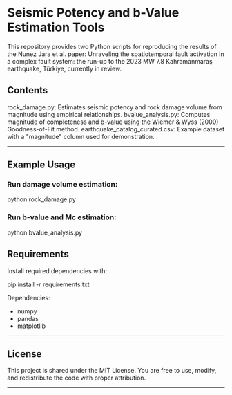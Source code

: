 # Seismic Potency and b-Value Estimation Tools

This repository provides two Python scripts for reproducing the results of the Nunez Jara et al. paper: Unraveling the spatiotemporal fault activation in a complex fault system: the run-up to the 2023 MW 7.8 Kahramanmaraş earthquake, Türkiye, currently in review.




## Contents

rock_damage.py: Estimates seismic potency and rock damage volume from magnitude using empirical relationships.
bvalue_analysis.py: Computes magnitude of completeness and b-value using the Wiemer & Wyss (2000) Goodness-of-Fit method.
earthquake_catalog_curated.csv: Example dataset with a "magnitude" column used for demonstration.

---

##  Example Usage

### Run damage volume estimation:


python rock_damage.py



### Run b-value and Mc estimation:


python bvalue_analysis.py





## Requirements

Install required dependencies with:


pip install -r requirements.txt


Dependencies:
- numpy
- pandas
- matplotlib

---

## License

This project is shared under the MIT License. You are free to use, modify, and redistribute the code with proper attribution.

---

